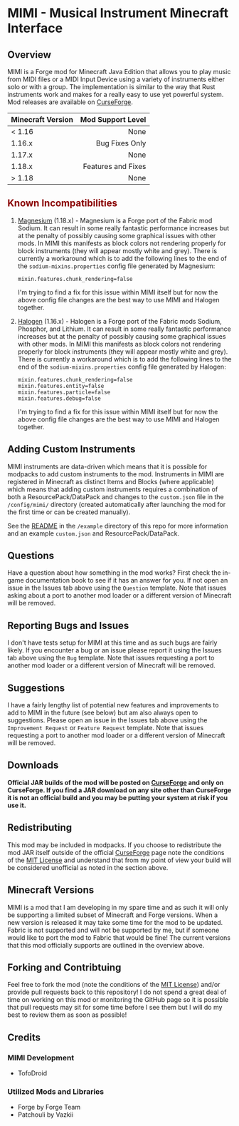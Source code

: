 # MIMI - Musical Instrument Minecraft Interface

## Overview
MIMI is a Forge mod for Minecraft Java Edition that allows you to play music from MIDI files or a MIDI Input Device using a variety of instruments either solo or with a group. The implementation is similar to the way that Rust instruments work and makes for a really easy to use yet powerful system. Mod releases are available on [CurseForge](https://www.curseforge.com/minecraft/mc-mods/mimi-mod/).

| Minecraft Version |        Mod Support Level |
| -------------     |                    -----:|
| < 1.16            |                     None |
| 1.16.x            |           Bug Fixes Only |
| 1.17.x            |                     None |
| 1.18.x            |       Features and Fixes |
| > 1.18            |                     None |

## <span style="color:darkred;font-weight:bold;">Known Incompatibilities</span>
1. [Magnesium](https://www.curseforge.com/minecraft/mc-mods/sodium-reforged) (1.18.x) - Magnesium is a Forge port of the Fabric mod Sodium. It can result in some really fantastic performance increases but at the penalty of possibly causing some graphical issues with other mods. In MIMI this manifests as block colors not rendering properly for block instruments (they will appear mostly white and grey). There is currently a workaround which is to add the following lines to the end of the `sodium-mixins.properties` config file generated by Magnesium:

    ```
    mixin.features.chunk_rendering=false
    ```
    
    I'm trying to find a fix for this issue within MIMI itself but for now the above config file changes are the best way to use MIMI and Halogen together.

2. [Halogen](https://www.curseforge.com/minecraft/mc-mods/halogen) (1.16.x) - Halogen is a Forge port of the Fabric mods Sodium, Phosphor, and Lithium. It can result in some really fantastic performance increases but at the penalty of possibly causing some graphical issues with other mods. In MIMI this manifests as block colors not rendering properly for block instruments (they will appear mostly white and grey). There is currently a workaround which is to add the following lines to the end of the `sodium-mixins.properties` config file generated by Halogen:

    ```
    mixin.features.chunk_rendering=false
    mixin.features.entity=false
    mixin.features.particle=false
    mixin.features.debug=false
    ```
    
    I'm trying to find a fix for this issue within MIMI itself but for now the above config file changes are the best way to use MIMI and Halogen together.
    
## Adding Custom Instruments
MIMI instruments are data-driven which means that it is possible for modpacks to add custom instruments to the mod. Instruments in MIMI are registered in Minecraft as distinct Items and Blocks (where applicable) which means that adding custom instruments requires a combination of both a ResourcePack/DataPack and changes to the `custom.json` file in the `/config/mimi/` directory (created automatically after launching the mod for the first time or can be created manually).

See the [README](example/README.md) in the `/example` directory of this repo for more information and an example `custom.json` and ResourcePack/DataPack.

## Questions
Have a question about how something in the mod works? First check the in-game documentation book to see if it has an answer for you. If not open an issue in the Issues tab above using the `Question` template. Note that issues asking about a port to another mod loader or a different version of Minecraft will be removed.

## Reporting Bugs and Issues
I don't have tests setup for MIMI at this time and as such bugs are fairly likely. If you encounter a bug or an issue please report it using the Issues tab above using the `Bug` template. Note that issues requesting a port to another mod loader or a different version of Minecraft will be removed.

## Suggestions
I have a fairly lengthy list of potential new features and improvements to add to MIMI in the future (see below) but am also always open to suggestions. Please open an issue in the Issues tab above using the `Improvement Request` or `Feature Request` template. Note that issues requesting a port to another mod loader or a different version of Minecraft will be removed.

## Downloads
**Official JAR builds of the mod will be posted on [CurseForge](https://www.curseforge.com/minecraft/mc-mods/mimi-mod/) and only on CurseForge. If you find a JAR download on any site other than CurseForge it is not an official build and you may be putting your system at risk if you use it.**

## Redistributing
This mod may be included in modpacks. If you choose to redistribute the mod JAR itself outside of the official [CurseForge](https://www.curseforge.com/minecraft/mc-mods/mimi-mod/) page note the conditions of the [MIT License](https://opensource.org/licenses/MIT) and understand that from my point of view your build will be considered unofficial as noted in the section above.

## Minecraft Versions
MIMI is a mod that I am developing in my spare time and as such it will only be supporting a limited subset of Minecraft and Forge versions. When a new version is released it may take some time for the mod to be updated. Fabric is not supported and will not be supported by me, but if someone would like to port the mod to Fabric that would be fine! The current versions that this mod officially supports are outlined in the overview above.

## Forking and Contribtuing
Feel free to fork the mod (note the conditions of the [MIT License](https://opensource.org/licenses/MIT)) and/or provide pull requests back to this repository! I do not spend a great deal of time on working on this mod or monitoring the GitHub page so it is possible that pull requests may sit for some time before I see them but I will do my best to review them as soon as possible!

## Credits

### **MIMI Development**
- TofoDroid

### **Utilized Mods and Libraries**
- Forge by Forge Team
- Patchouli by Vazkii
